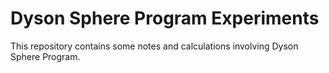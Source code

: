 # Dyson Sphere Program Experiments

This repository contains some notes and calculations involving Dyson Sphere
Program.
